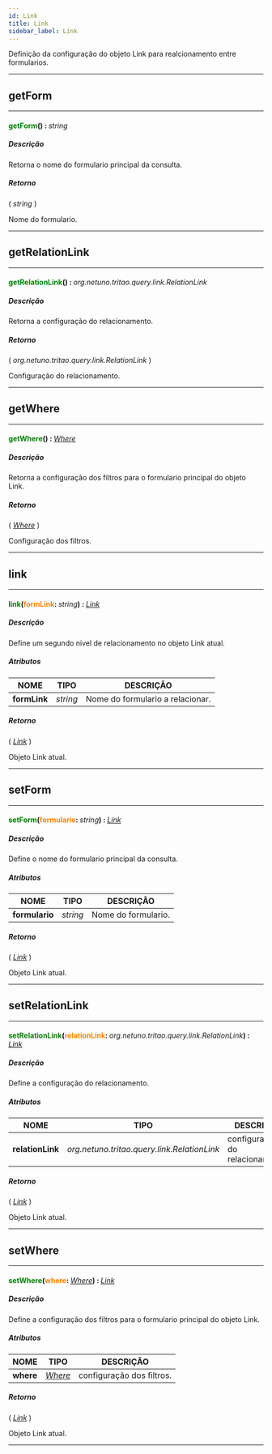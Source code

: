 ```yaml
---
id: Link
title: Link
sidebar_label: Link
---
```


Definição da configuração do objeto Link para realcionamento entre formularios.

---

## getForm

---

#### <span style="color: #008000">getForm</span>() : <span style="font-weight: normal; font-style: italic;">string</span>
##### Descrição

Retorna o nome do formulario principal da consulta.

##### Retorno

( _string_ )

Nome do formulario.

---

## getRelationLink

---

#### <span style="color: #008000">getRelationLink</span>() : <span style="font-weight: normal; font-style: italic;">org.netuno.tritao.query.link.RelationLink</span>
##### Descrição

Retorna a configuração do relacionamento.

##### Retorno

( _org.netuno.tritao.query.link.RelationLink_ )

Configuração do relacionamento.

---

## getWhere

---

#### <span style="color: #008000">getWhere</span>() : <span style="font-weight: normal; font-style: italic;">[Where](../../objects/Where)</span>
##### Descrição

Retorna a configuração dos filtros para o formulario principal do objeto Link.

##### Retorno

( _[Where](../../objects/Where)_ )

Configuração dos filtros.

---

## link

---

#### <span style="color: #008000">link</span>(<span style="color: #FF8000">formLink</span>: <span style="font-weight: normal; font-style: italic;">string</span>) : <span style="font-weight: normal; font-style: italic;">[Link](../../objects/Link)</span>
##### Descrição

Define um segundo nivel de relacionamento no objeto Link atual.

##### Atributos

| NOME | TIPO | DESCRIÇÃO |
|---|---|---|
| **formLink** | _string_ | Nome do formulario a relacionar. |

##### Retorno

( _[Link](../../objects/Link)_ )

Objeto Link atual.

---

## setForm

---

#### <span style="color: #008000">setForm</span>(<span style="color: #FF8000">formulario</span>: <span style="font-weight: normal; font-style: italic;">string</span>) : <span style="font-weight: normal; font-style: italic;">[Link](../../objects/Link)</span>
##### Descrição

Define o nome do formulario principal da consulta.

##### Atributos

| NOME | TIPO | DESCRIÇÃO |
|---|---|---|
| **formulario** | _string_ | Nome do formulario. |

##### Retorno

( _[Link](../../objects/Link)_ )

Objeto Link atual.

---

## setRelationLink

---

#### <span style="color: #008000">setRelationLink</span>(<span style="color: #FF8000">relationLink</span>: <span style="font-weight: normal; font-style: italic;">org.netuno.tritao.query.link.RelationLink</span>) : <span style="font-weight: normal; font-style: italic;">[Link](../../objects/Link)</span>
##### Descrição

Define a configuração do relacionamento.

##### Atributos

| NOME | TIPO | DESCRIÇÃO |
|---|---|---|
| **relationLink** | _org.netuno.tritao.query.link.RelationLink_ | configuração do relacionamento. |

##### Retorno

( _[Link](../../objects/Link)_ )

Objeto Link atual.

---

## setWhere

---

#### <span style="color: #008000">setWhere</span>(<span style="color: #FF8000">where</span>: <span style="font-weight: normal; font-style: italic;">[Where](../../objects/Where)</span>) : <span style="font-weight: normal; font-style: italic;">[Link](../../objects/Link)</span>
##### Descrição

Define a configuração dos filtros para o formulario principal do objeto Link.

##### Atributos

| NOME | TIPO | DESCRIÇÃO |
|---|---|---|
| **where** | _[Where](../../objects/Where)_ | configuração dos filtros. |

##### Retorno

( _[Link](../../objects/Link)_ )

Objeto Link atual.

---


